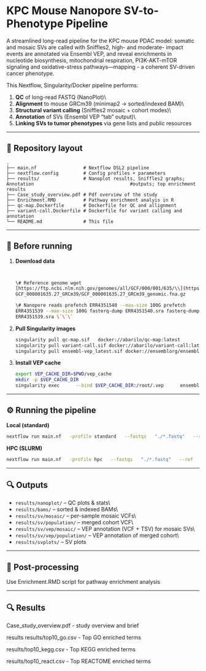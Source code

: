 # KPC Mouse Nanopore SV-to-Phenotype Pipeline

A streamlined long-read pipeline for the KPC mouse PDAC model: somatic and mosaic SVs are called with Sniffles2, high- and moderate- impact events are annotated via Ensembl VEP, and reveal enrichments in nucleotide biosynthesis, mitochondrial respiration, PI3K-AKT-mTOR signaling and oxidative-stress pathways—mapping - a coherent SV-driven cancer phenotype.

This Nextflow, Singularity/Docker pipeline performs:

1.  **QC** of long-read FASTQ (NanoPlot)\
2.  **Alignment** to mouse GRCm39 (minimap2 → sorted/indexed BAM)\
3.  **Structural variant calling** (Sniffles2 mosaic + cohort modes)\
4.  **Annotation** of SVs (Ensembl VEP “tab” output)\
5.  **Linking SVs to tumor phenotypes** via gene lists and public resources

------------------------------------------------------------------------

## 📁 Repository layout

```         
.
├── main.nf                 # Nextflow DSL2 pipeline
├── nextflow.config         # Config profiles + parameters
├── results/                # Nanoplot results, Sniffles2 graphs; Annotation                                   #outputs; top enrichment results
├── Case_study_overview.pdf # Pdf overview of the study
├── Enrichment.RMD          # Pathway enrichment analyis in R
├── qc-map.Dockerfile       # Dockerfile for QC and allignment
├── variant-call.Dockerfile # Dockerfile for variant calling and annotation
└── README.md               # This file
```

------------------------------------------------------------------------

## 🔧 Before running

1.  **Download data**

    ``` bash


    \# Reference genome wget
    [https://ftp.ncbi.nlm.nih.gov/genomes/all/GCF/000/001/635/\\](https://ftp.ncbi.nlm.nih.gov/genomes/all/GCF/000/001/635/\){.uri}
    GCF_000001635.27_GRCm39/GCF_000001635.27_GRCm39_genomic.fna.gz

    \# Nanopore reads prefetch ERR4351540 --max-size 100G prefetch
    ERR4351539 --max-size 100G fasterq-dump ERR4351540.sra fasterq-dump
    ERR4351539.sra \`\`\`
    ```

2.  **Pull Singularity images**

    ``` bash
    singularity pull qc-map.sif   docker://abarilo/qc-map:latest
    singularity pull variant-call.sif docker://abarilo/variant-call:latest
    singularity pull ensembl-vep_latest.sif docker://ensemblorg/ensembl-vep:release_114
    ```

3.  **Install VEP cache**

    ``` bash
    export VEP_CACHE_DIR=$PWD/vep_cache
    mkdir -p $VEP_CACHE_DIR
    singularity exec      --bind $VEP_CACHE_DIR:/root/.vep      ensembl-vep_latest.sif      perl /opt/vep/src/ensembl-vep/INSTALL.pl        --AUTO cf        --SPECIES mus_musculus        --ASSEMBLY GRCm39        --NO_HTSLIB        --NO_TEST
    ```

------------------------------------------------------------------------

## ⚙️ Running the pipeline

**Local (standard)**

``` bash
nextflow run main.nf   -profile standard   --fastqs   "./*.fastq"   --ref      "./GCF_000001635.27_GRCm39_genomic.fna.gz"   --outdir   "./results"   --qc_image    qc-map.sif   --sv_image    variant-call.sif   --vepImage    ensembl-vep_latest.sif
```

**HPC (SLURM)**

``` bash
nextflow run main.nf   -profile hpc   --fastqs   "./*.fastq"   --ref      "./GCF_000001635.27_GRCm39_genomic.fna.gz"   --outdir   "./results"   --qc_image    qc-map.sif   --sv_image    variant-call.sif   --vepImage    ensembl-vep_latest.sif
```

------------------------------------------------------------------------

## 🔍 Outputs

-   `results/nanoplot/` – QC plots & stats\
-   `results/bams/` – sorted & indexed BAMs\
-   `results/sv/mosaic/` – per-sample mosaic VCFs\
-   `results/sv/population/` – merged cohort VCF\
-   `results/sv/vep/mosaic/` – VEP annotation (VCF + TSV) for mosaic SVs\
-   `results/sv/vep/population/` – VEP annotation of merged cohort\
-   `results/svplots/` – SV plots

------------------------------------------------------------------------

## 📖 Post-processing

Use Enrichment.RMD script for pathway enrichment analysis

------------------------------------------------------------------------

## 🔍 Results

Case_study_overview.pdf - study overview and brief

results results/top10_go.csv - Top GO enriched terms

results/top10_kegg.csv - Top KEGG enriched terms

results/top10_react.csv - Top REACTOME enriched terms
